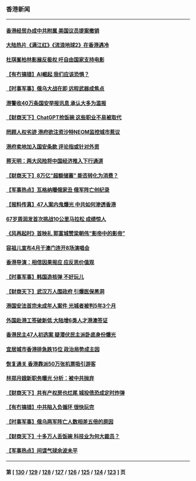 ### 香港新闻
---
#### [香港经贸办成中共附属 美国议员提案撤销](../../pages/ncid1349362/n13932393.md) 
#### [大陆热片《满江红》《流浪地球2》在香港遇冷](../../pages/ncid1349362/n13931965.md) 
#### [杜琪峯柏林影展反极权 吁自由国家支持电影](../../pages/ncid1349362/n13931618.md) 
#### [【有冇搞错】AI崛起 我们应该恐惧？](../../pages/ncid1349362/n13931107.md) 
#### [【时事军事】俄乌大战在即 远程武器成焦点](../../pages/ncid1349362/n13930611.md) 
#### [港警收40万条国安举报讯息 承认大多为滥报](../../pages/ncid1349362/n13930725.md) 
#### [【财商天下】ChatGPT抢饭碗 这些职业不易被取代](../../pages/ncid1349362/n13930598.md) 
#### [罔顾人权劣迹 港府欲注资沙特NEOM监控城市惹议](../../pages/ncid1349362/n13929131.md) 
#### [港府卖地加入国安条款 评论指或针对外资](../../pages/ncid1349362/n13929619.md) 
#### [蒋天明：两大风险将中国经济推入下行通道](../../pages/ncid1349362/n13929820.md) 
#### [【财商天下】8万亿“超额储蓄” 能否转化为消费？](../../pages/ncid1349362/n13929896.md) 
#### [【军事热点】瓦格纳曝俄家丑 俄军阵亡创纪录](../../pages/ncid1349362/n13929430.md) 
#### [【报料传真】47人案内鬼爆光 中共如何渗透香港](../../pages/ncid1349362/n13928640.md) 
#### [67岁周润发首次挑战10公里马拉松 成绩惊人](../../pages/ncid1349362/n13928125.md) 
#### [《风再起时》首映礼 郭富城赞梁朝伟“影帝中的影帝”](../../pages/ncid1349362/n13925896.md) 
#### [容祖儿宣布4月于澳门连开8场演唱会](../../pages/ncid1349362/n13926864.md) 
#### [香港导演：相信因果报应 应反思价值观](../../pages/ncid1349362/n13928435.md) 
#### [【时事军事】韩国造核弹 不好玩儿](../../pages/ncid1349362/n13927801.md) 
#### [【财商天下】武汉万人围政府 引爆医保黑洞](../../pages/ncid1349362/n13927281.md) 
#### [港国安法首宗未成年人案件 光城者被判5年3个月](../../pages/ncid1349362/n13926853.md) 
#### [外国赴港工签破新低 大陆增6类人才港澳签证](../../pages/ncid1349362/n13927134.md) 
#### [香港民主47人初选案 疑潜伏民主派卧底身份爆光](../../pages/ncid1349362/n13925796.md) 
#### [宜居城市香港排急跌15位 政治局势成主因](../../pages/ncid1349362/n13925836.md) 
#### [恢复通关 香港靠派50万张机票吸引游客](../../pages/ncid1349362/n13922449.md) 
#### [林郑月娥新职务曝光 分析：被中共抛弃](../../pages/ncid1349362/n13926653.md) 
#### [【财商天下】共有产权房也烂尾 城投债恐成定时炸弹](../../pages/ncid1349362/n13926608.md) 
#### [【有冇搞错】中共陷入负循环 很快玩完](../../pages/ncid1349362/n13926140.md) 
#### [【时事军事】俄乌两军阵亡人数相差五倍的原因](../../pages/ncid1349362/n13925692.md) 
#### [【财商天下】十多万人丢饭碗 科技业为何大裁员？](../../pages/ncid1349362/n13924828.md) 
#### [【军事热点】间谍气球余波未平](../../pages/ncid1349362/n13924748.md) 

---
#### 第 [ [130](./130.md) / [129](./129.md) / [128](./128.md) / [127](./127.md) / [126](./126.md) / [125](./125.md) / [124](./124.md) / [123](./123.md) ] 页
